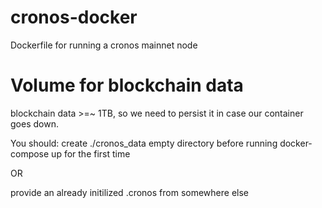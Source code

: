 # cronos-docker
Dockerfile for running a cronos mainnet node 


# Volume for blockchain data 
blockchain data >=~ 1TB, so we need to persist it in case our container goes down.

You should:
create ./cronos_data empty directory before running docker-compose up for the first time 

OR 

provide an already initilized .cronos from somewhere else 
